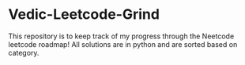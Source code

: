 # Vedic-Leetcode-Grind
This repository is to keep track of my progress through the Neetcode leetcode roadmap! All solutions are in python and are sorted based on category. 
